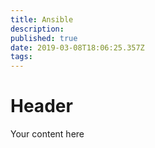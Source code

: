 ```yaml
---
title: Ansible
description: 
published: true
date: 2019-03-08T18:06:25.357Z
tags: 
---
```


# Header

Your content here